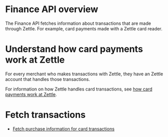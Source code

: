 Finance API overview
===
The Finance API fetches information about transactions that are made through Zettle. For example, card payments made with a Zettle card reader.

# Understand how card payments work at Zettle
For every merchant who makes transactions with Zettle, they have an Zettle account that handles those transactions.

For information on how Zettle handles card transactions, see [how card payments work at Zettle](concepts/how-card-payments-work-at-Zettle.md).  

# Fetch transactions

* [Fetch purchase information for card transactions](user-guides/fetch-transactions-of-card-payments.md)
